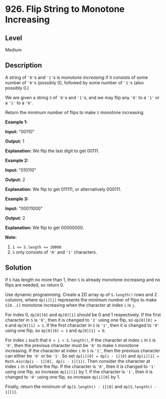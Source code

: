 # 926. Flip String to Monotone Increasing
## Level
Medium

## Description
A string of `'0'`s and `'1'`s is *monotone increasing* if it consists of some number of `'0'`s (possibly 0), followed by some number of `'1'`s (also possibly 0.)

We are given a string `S` of `'0'`s and `'1'`s, and we may flip any `'0'` to a `'1'` or a `'1'` to a `'0'`.

Return the minimum number of flips to make `S` monotone increasing.

**Example 1:**

**Input:** "00110"

**Output:** 1

**Explanation:** We flip the last digit to get 00111.

**Example 2:**

**Input:** "010110"

**Output:** 2

**Explanation:** We flip to get 011111, or alternatively 000111.

**Example 3:**

**Input:** "00011000"

**Output:** 2

**Explanation:** We flip to get 00000000.

**Note:**

1. `1 <= S.length <= 20000`
2. `S` only consists of `'0'` and `'1'` characters.

## Solution
If `S` has length no more than 1, then `S` is already monotone increasing and no flips are needed, so return 0.

Use dynamic programming. Create a 2D array `dp` of `S.length()` rows and 2 columns, where `dp[i][j]` represents the minimum number of flips to make `S[0..i]` monotone increasing when the character at index `i` is `j`.

For index 0, `dp[0][0]` and `dp[0][1]` should be 0 and 1 respectively. If the first character in `S` is `'0'`, then it is changed to `'1'` using one flip, so `dp[0][0] = 0` and `dp[0][1] = 1`. If the first character in `S` is `'1'`, then it is changed to `'0'` using one flip, so `dp[0][0] = 1` and `dp[0][1] = 0`.

For index `i` such that `0 < i < S.length()`, if the character at index `i` in `S` is `'0'`, then the previous character must be `'0'` to make `S` monotone increasing. If the character at index `i` in `S` is `'1'`, then the previous character can either be `'0'` or be `'1'`. So set `dp[i][0] = dp[i - 1][0]` and `dp[i][1] = Math.min(dp[i - 1][0], dp[i - 1][1])`. Then consider the character at index `i` in `S` before the flip. If the character is `'0'`, then it is changed to `'1'` using one flip, so increase `dp[i][1]` by 1. If the character is `'1'`, then it is changed to `'0'` using one flip, so increase `dp[i][0]` by 1.

Finally, return the minimum of `dp[S.length() - 1][0]` and `dp[S.length() - 1][1]`.
